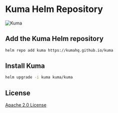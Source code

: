 # Kuma Helm Repository

![Kuma](https://kuma.io/images/brand/kuma-logo-new.svg)

## Add the Kuma Helm repository

```sh
helm repo add kuma https://kumahq.github.io/kuma
```

## Install Kuma

```sh
helm upgrade -i kuma kuma/kuma
```

## License

[Apache 2.0 License](https://www.apache.org/licenses/LICENSE-2.0)
